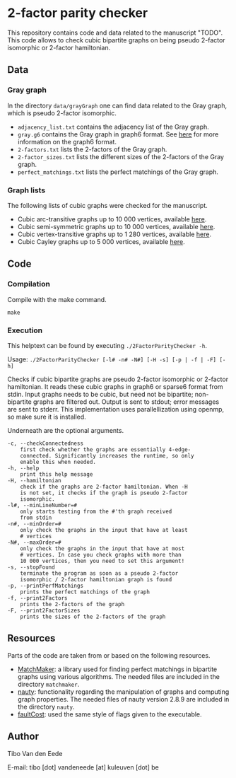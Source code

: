 # 2-factor parity checker

This repository contains code and data related to the manuscript "TODO". This code allows to check cubic bipartite graphs on being pseudo 2-factor isomorphic or 2-factor hamiltonian.

## Data

### Gray graph

In the directory `data/grayGraph` one can find data related to the Gray graph, which is pseudo 2-factor isomorphic.

- `adjacency_list.txt` contains the adjacency list of the Gray graph.
- `gray.g6` contains the Gray graph in graph6 format. See [here](https://users.cecs.anu.edu.au/~bdm/data/formats.txt) for more information on the graph6 format.
- `2-factors.txt` lists the 2-factors of the Gray graph.
- `2-factor_sizes.txt` lists the different sizes of the 2-factors of the Gray graph.
- `perfect_matchings.txt` lists the perfect matchings of the Gray graph.

### Graph lists

The following lists of cubic graphs were checked for the manuscript.

- Cubic arc-transitive graphs up to 10 000 vertices, available [here](https://github.com/tiboat/biregGirthGraphs/tree/main/regToBireg/graph_lists).
- Cubic semi-symmetric graphs up to 10 000 vertices, available [here](https://github.com/tiboat/biregGirthGraphs/tree/main/regToBireg/graph_lists).
- Cubic vertex-transitive graphs up to 1 280 vertices, available [here](https://github.com/kguo-sagecode/cubic-vertextransitive-graphs).
- Cubic Cayley graphs up to 5 000 vertices, available [here](https://graphsym.net/). 

## Code

### Compilation
Compile with the make command.

```
make
```

### Execution
This helptext can be found by executing `./2FactorParityChecker -h`.

Usage: `./2FactorParityChecker [-l# -n# -N#] [-H -s] [-p | -f | -F] [-h]`


Checks if cubic bipartite graphs are pseudo 2-factor isomorphic or 2-factor hamiltonian.
It reads these cubic graphs in graph6 or sparse6 format from stdin. Input graphs
needs to be cubic, but need not be bipartite; non-bipartite graphs are filtered out.
Output is sent to stdout; error messages are sent to stderr. This
implementation uses parallellization using openmp, so make sure it is
installed.

Underneath are the optional arguments.

    -c, --checkConnectedness
        first check whether the graphs are essentially 4-edge-
        connected. Significantly increases the runtime, so only
        enable this when needed.
    -h, --help
        print this help message
    -H, --hamiltonian
        check if the graphs are 2-factor hamiltonian. When -H
        is not set, it checks if the graph is pseudo 2-factor
        isomorphic.
    -l#, --minLineNumber=#
        only starts testing from the #'th graph received
        from stdin
    -n#, --minOrder=#
        only check the graphs in the input that have at least
        # vertices
    -N#, --maxOrder=#
        only check the graphs in the input that have at most
        # vertices. In case you check graphs with more than
        10 000 vertices, then you need to set this argument!
    -s, --stopFound
        terminate the program as soon as a pseudo 2-factor
        isomorphic / 2-factor hamiltonian graph is found
    -p, --printPerfMatchings
        prints the perfect matchings of the graph
    -f, --print2Factors
        prints the 2-factors of the graph
    -F, --print2FactorSizes
        prints the sizes of the 2-factors of the graph




## Resources

Parts of the code are taken from or based on the following resources.

- [MatchMaker](https://gitlab.inria.fr/bora-ucar/matchmaker): a library used for finding perfect matchings in bipartite graphs using various algorithms. The needed files are included in the directory `matchmaker`.
- [nauty](https://pallini.di.uniroma1.it/): functionality regarding the manipulation of graphs and computing graph properties. The needed files of nauty version 2.8.9 are included in the directory `nauty`.
- [faultCost](https://github.com/JarneRenders/faultCost/): used the same style of flags given to the executable.


## Author

Tibo Van den Eede

E-mail: tibo [dot] vandeneede [at] kuleuven [dot] be